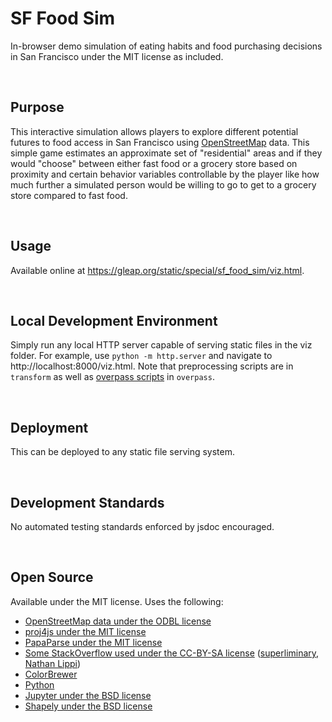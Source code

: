 SF Food Sim
================================================================================
In-browser demo simulation of eating habits and food purchasing decisions in San Francisco under the MIT license as included.

<br>

Purpose
--------------------------------------------------------------------------------
This interactive simulation allows players to explore different potential futures to food access in San Francisco using [OpenStreetMap](https://www.openstreetmap.org) data. This simple game estimates an approximate set of "residential" areas and if they would "choose" between either fast food or a grocery store based on proximity and certain behavior variables controllable by the player like how much further a simulated person would be willing to go to get to a grocery store compared to fast food.

<br>

Usage
--------------------------------------------------------------------------------
Available online at https://gleap.org/static/special/sf_food_sim/viz.html.

<br>

Local Development Environment
--------------------------------------------------------------------------------
Simply run any local HTTP server capable of serving static files in the viz folder. For example, use `python -m http.server` and navigate to http://localhost:8000/viz.html. Note that preprocessing scripts are in `transform` as well as [overpass scripts](https://wiki.openstreetmap.org/wiki/Overpass_API) in `overpass`.

<br>

Deployment
--------------------------------------------------------------------------------
This can be deployed to any static file serving system.

<br>

Development Standards
--------------------------------------------------------------------------------
No automated testing standards enforced by jsdoc encouraged.

<br>

Open Source
--------------------------------------------------------------------------------
Available under the MIT license. Uses the following:

 - [OpenStreetMap data under the ODBL license](https://www.openstreetmap.org)
 - [proj4js under the MIT license](http://proj4js.org/)
 - [PapaParse under the MIT license](https://www.papaparse.com/)
 - [Some StackOverflow used under the CC-BY-SA license](https://stackoverflow.com/help/licensing) ([superliminary](https://stackoverflow.com/questions/2450954), [Nathan Lippi](https://stackoverflow.com/questions/14560999))
 - [ColorBrewer](https://colorbrewer2.org)
 - [Python](https://www.python.org/)
 - [Jupyter under the BSD license](https://jupyter.org/)
 - [Shapely under the BSD license](https://github.com/shapely/shapely)
